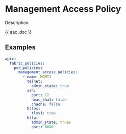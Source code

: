# Management Access Policy

Description

{{ aac_doc }}

## Examples

```yaml
apic:
  fabric_policies:
    pod_policies:
      management_access_policies:
        - name: MGMT1
          telnet:
            admin_state: true
          ssh:
            port: 22
            hmac_sha1: false
            chacha: false
          https:
            tlsv1: true
          http:
            admin_state: trues
            port: 8080
```
